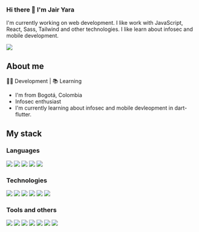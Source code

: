### Hi there 👋 I'm Jair Yara

I'm currently working on web development. I like work with JavaScript, React, Sass, Tailwind and other technologies. I like learn about infosec and mobile development.

![](https://visitor-badge.laobi.icu/badge?page_id=jairyara.jairyara)

<!-- ![GitHub stats](https://github-readme-stats.vercel.app/api?username=jairyara&show_icons=true&theme=tokyonight)   ![Top Langs](https://github-readme-stats.vercel.app/api/top-langs/?username=jairyara&theme=tokyonight) -->

## About me

👨‍💻 Development | 📚 Learning 

* I'm from Bogotá, Colombia
* Infosec enthusiast
* I'm currently learning about infosec and mobile devleopment in dart-flutter.


## My stack
### Languages
![](https://img.shields.io/badge/-JavaScript-111111?logo=javascript) ![](https://img.shields.io/badge/-SCSS-111111?logo=sass)  ![](https://img.shields.io/badge/-HTML5-111111?logo=html5) ![](https://img.shields.io/badge/-CSS3-111111?logo=css3) ![](https://img.shields.io/badge/-Dart-111111?logo=dart)

### Technologies
![](https://img.shields.io/badge/-ReactJs-111111?logo=react) ![](https://img.shields.io/badge/-NodeJS-111111?logo=nodedotjs) ![](https://img.shields.io/badge/-TailwindCSS-111111?logo=tailwindcss) ![](https://img.shields.io/badge/-BootstrapCSS-111111?logo=bootstrap) ![](https://img.shields.io/badge/-PostCSS-111111?logo=postcss) ![](https://img.shields.io/badge/-Flutter-111111?logo=flutter)

### Tools and others

![](https://img.shields.io/badge/-Git-111111?logo=git) ![](https://img.shields.io/badge/-GitHub-111111?logo=github) ![](https://img.shields.io/badge/-GitLab-111111?logo=gitlab) ![](https://img.shields.io/badge/-Vercel-111111?logo=vercel) ![](https://img.shields.io/badge/-IntelliJIdea-111111?logo=Intellijidea) ![](https://img.shields.io/badge/-VSCode-111111?logo=visualstudiocode) ![](https://img.shields.io/badge/-AndroidStudio-111111?logo=androidstudio) 
